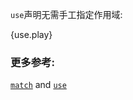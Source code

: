 `use`声明无需手工指定作用域:

{use.play}

###  更多参考:

[`match`][match] and [`use`][use]

[use]: /mod/use.html
[match]: /flow_control/match.html
